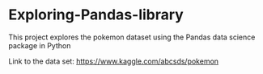 # Exploring-Pandas-library
 This project explores the pokemon dataset using the Pandas data science package in Python
 
 Link to the data set: https://www.kaggle.com/abcsds/pokemon
 
 
